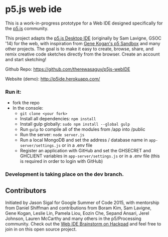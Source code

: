 # p5.js web ide

This is a work-in-progress prototype for a Web IDE designed specifically for the [p5.js](http://p5js.org) community.

This project adapts the [p5.js Desktop IDE](https://github.com/processing/p5.js-editor) (originally by Sam Lavigne, GSOC '14) for the web, with inspiration from [Gene Kogan's p5 Sandbox](https://github.com/genekogan/p5js-sandbox) and many other projects. The goal is to make it easy to create, browse, share, and remix creative code sketches directly from the browser. Create an account and start sketching!

Github Repo: https://github.com/therewasaguy/p5js-webIDE

Website (demo): http://p5ide.herokuapp.com/

### Run it:
- fork the repo
- In the console:
  - ``git clone <your fork>``
  - Install all dependencies: ``npm install``
  - Install gulp globally: ``sudo npm install --global gulp``
  - Run ``gulp`` to compile all of the modules from /app into /public
  - Run the server: ``node server.js``
  - Run a local MongoDB and set the address / database name in ``app-server/settings.js`` or in a .env file
  - Register an application with GitHub and set the GHSECRET and GHCLIENT variables in ``app-server/settings.js`` or in a .env file (this is required in order to login with GitHub)

### Development is taking place on the dev branch. 


## Contributors
Initiated by Jason Sigal for Google Summer of Code 2015, with mentorship from Daniel Shiffman and contributions from Boram Kim, Sam Lavigne, Gene Kogan, Leslie Lin, Pamela Liou, Eozin Che, Sepand Ansari, Jerel Johnson, Lauren McCarthy and many others in the p5/Processing community. Check out the [Web IDE Brainstorm on Hackpad](https://p5jscon.hackpad.com/Web-IDE-Brainstorm-d74TxVTnU4H) and feel free to join in on this open source project.
